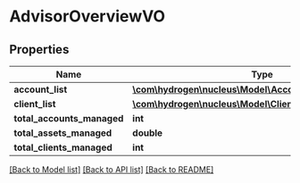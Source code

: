 # AdvisorOverviewVO

## Properties
Name | Type | Description | Notes
------------ | ------------- | ------------- | -------------
**account_list** | [**\com\hydrogen\nucleus\Model\AccountAdvisorVO[]**](AccountAdvisorVO.md) |  | [optional] 
**client_list** | [**\com\hydrogen\nucleus\Model\ClientAdvisorOverviewVO[]**](ClientAdvisorOverviewVO.md) |  | [optional] 
**total_accounts_managed** | **int** |  | [optional] 
**total_assets_managed** | **double** |  | [optional] 
**total_clients_managed** | **int** |  | [optional] 

[[Back to Model list]](../README.md#documentation-for-models) [[Back to API list]](../README.md#documentation-for-api-endpoints) [[Back to README]](../README.md)


